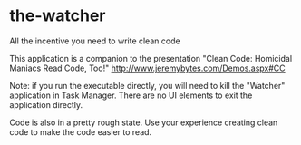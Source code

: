 # the-watcher
All the incentive you need to write clean code

This application is a companion to the presentation "Clean Code: Homicidal Maniacs Read Code, Too!" 
http://www.jeremybytes.com/Demos.aspx#CC

Note: if you run the executable directly, you will need to kill the "Watcher" application in Task Manager. 
There are no UI elements to exit the application directly.

Code is also in a pretty rough state. Use your experience creating clean code to make the code easier to read.
